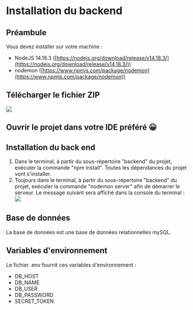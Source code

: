 # Installation du backend

## Préambule

Vous devez installer sur votre machine :

- NodeJS 14.18.3 ([https://nodejs.org/download/release/v14.18.3/](https://nodejs.org/download/release/v14.18.3/))
- nodemon ([https://www.npmjs.com/package/nodemon](https://www.npmjs.com/package/nodemon))

## Télécharger le fichier ZIP

**[![](https://camo.githubusercontent.com/97877849c64bb8a0d5f168b5fb7616798adcd714c8d60bd4f37ef521cb2c5a3a/68747470733a2f2f6c68362e676f6f676c6575736572636f6e74656e742e636f6d2f6e79544d324b794a76446b53585f68644f654973424132576763526438747370597a31544f314f41483647696d6b6573543757476b35756d34646e356264797656456c4a32676a67526a6a32465a6e58747a6772374c51315f64305a5a476f355f3673304261666766534561325a73576d63647545636f56774d4135707034674656394434455a79)](https://camo.githubusercontent.com/97877849c64bb8a0d5f168b5fb7616798adcd714c8d60bd4f37ef521cb2c5a3a/68747470733a2f2f6c68362e676f6f676c6575736572636f6e74656e742e636f6d2f6e79544d324b794a76446b53585f68644f654973424132576763526438747370597a31544f314f41483647696d6b6573543757476b35756d34646e356264797656456c4a32676a67526a6a32465a6e58747a6772374c51315f64305a5a476f355f3673304261666766534561325a73576d63647545636f56774d4135707034674656394434455a79)**

## [](https://github.com/CrysW/Sebastien_Dazas_6_03022022/blob/master/backend/README.md#ouvrir-le-projet-dans-votre-ide-pr%C3%A9f%C3%A9r%C3%A9-)Ouvrir le projet dans votre IDE préféré 😀

## Installation du back end

1.  Dans le terminal, à partir du sous-répertoire "backend" du projet, exécuter la commande "npm install". Toutes les dépendances du projet vont s'installer.
2.  Toujours dans le terminal, à partir du sous-répertoire "backend" du projet, exécuter la commande "nodemon server" afin de démarrer le serveur. Le message suivant sera affiché dans la console du terminal :
    **![](https://lh5.googleusercontent.com/xa2yc4C6F1kImNvdFG8qnjoHVCoqTerUHzbTptlQCXFLqgUmj5eqFIsf00Re8oVXo3vbGLUWNeJzvMI1ndG4yUniRdcRhr0iV4SlUTaUfAKGGHigR0dbDbbYZXinGzrLDvMnfGMYPuZlZQkR7g)**

## Base de données

La base de données est une base de données relationnelles mySQL.

## Variables d'environnement

Le fichier .env fournit ces variables d'environnement :

- DB_HOST
- DB_NAME
- DB_USER
- DB_PASSWORD
- SECRET_TOKEN

